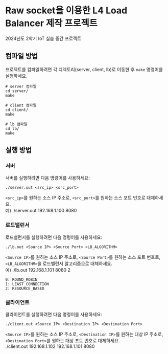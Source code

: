 # Raw socket을 이용한 L4 Load Balancer 제작 프로젝트
2024년도 2학기 IoT 실습 중간 프로젝트

## 컴파일 방법
프로젝트를 컴파일하려면 각 디렉토리(server, client, lb)로 이동한 후 `make` 명령어를 실행하세요.

```
# server 컴파일
cd server/
make

# client 컴파일
cd client/ 
make

# lb 컴파일
cd lb/
make
```

## 실행 방법

### 서버
서버를 실행하려면 다음 명령어를 사용하세요:

```
./server.out <src_ip> <src_port>
```

`<src_ip>`를 원하는 소스 IP 주소로, `<src_port>`를 원하는 소스 포트 번호로 대체하세요.  
예) ./server.out 192.168.1.100 8080

### 로드밸런서
로드밸런서를 실행하려면 다음 명령어를 사용하세요:

```
./lb.out <Source IP> <Source Port> <LB_ALGORITHM>
```

`<Source IP>`를 원하는 소스 IP 주소로, `<Source Port>`를 원하는 소스 포트 번호로, `<LB_ALGORITHM>`을 로드밸런서 알고리즘으로 대체하세요.  
예) ./lb.out 192.168.1.101 8080 2

```
0: ROUND_ROBIN  
1: LEAST_CONNECTION  
2: RESOURCE_BASED
```

### 클라이언트
클라이언트를 실행하려면 다음 명령어를 사용하세요:

```
./client.out <Source IP> <Destination IP> <Destination Port>
```

`<Source IP>`를 원하는 소스 IP 주소로, `<Destination IP>`를 원하는 대상 IP 주소로, `<Destination Port>`를 원하는 대상 포트 번호로 대체하세요.   
 ./client.out 192.168.1.102 192.168.1.101 8080  
